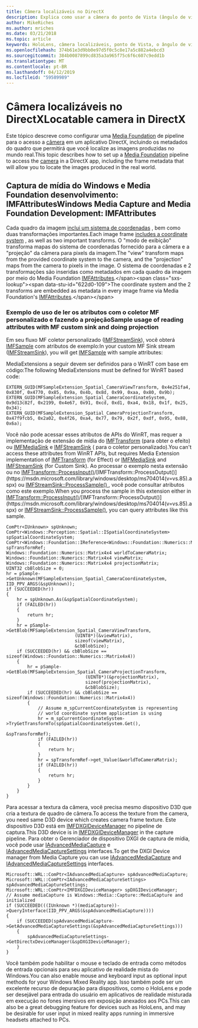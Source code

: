 ```yaml
---
title: Câmera localizáveis no DirectX
description: Explica como usar a câmera do ponto de Vista (ângulo de visão) em um aplicativo do HoloLens.
author: MikeRiches
ms.author: mriches
ms.date: 03/21/2018
ms.topic: article
keywords: HoloLens, câmera localizáveis, ponto de Vista, o ângulo de visão, unporoject, o media foundation, o MF, coletor personalizado, passo a passo, código de exemplo
ms.openlocfilehash: 374b61e3d9bb0e97d5f0c5c8e17a5c882a4ebcd3
ms.sourcegitcommit: 384b0087899cd835a3a965f75c6f6c607c9edd1b
ms.translationtype: MT
ms.contentlocale: pt-BR
ms.lasthandoff: 04/12/2019
ms.locfileid: "59589989"
---
```

# <a name="locatable-camera-in-directx"></a><span data-ttu-id="622d0-104">Câmera localizáveis no DirectX</span><span class="sxs-lookup"><span data-stu-id="622d0-104">Locatable camera in DirectX</span></span>

<span data-ttu-id="622d0-105">Este tópico descreve como configurar uma [Media Foundation](https://msdn.microsoft.com/library/windows/desktop/ms694197(v=vs.85).aspx) de pipeline para o acesso a [câmera](locatable-camera.md) em um aplicativo DirectX, incluindo os metadados do quadro que permitirá que você localize as imagens produzidas no mundo real.</span><span class="sxs-lookup"><span data-stu-id="622d0-105">This topic describes how to set up a [Media Foundation](https://msdn.microsoft.com/library/windows/desktop/ms694197(v=vs.85).aspx) pipeline to access the [camera](locatable-camera.md) in a DirectX app, including the frame metadata that will allow you to locate the images produced in the real world.</span></span>

## <a name="windows-media-capture-and-media-foundation-development-imfattributes"></a><span data-ttu-id="622d0-106">Captura de mídia do Windows e Media Foundation desenvolvimento: IMFAttributes</span><span class="sxs-lookup"><span data-stu-id="622d0-106">Windows Media Capture and Media Foundation Development: IMFAttributes</span></span>

<span data-ttu-id="622d0-107">Cada quadro da imagem [inclui um sistema de coordenadas](locatable-camera.md#images-with-coordinate-systems) , bem como duas transformações importantes.</span><span class="sxs-lookup"><span data-stu-id="622d0-107">Each image frame [includes a coordinate system](locatable-camera.md#images-with-coordinate-systems) , as well as two important transforms.</span></span> <span data-ttu-id="622d0-108">O "modo de exibição" transforma mapas do sistema de coordenadas fornecido para a câmera e a "projeção" da câmera para pixels da imagem.</span><span class="sxs-lookup"><span data-stu-id="622d0-108">The "view" transform maps from the provided coordinate system to the camera, and the "projection" maps from the camera to pixels in the image.</span></span> <span data-ttu-id="622d0-109">O sistema de coordenadas e 2 transformações são inseridas como metadados em cada quadro da imagem por meio do Media Foundation [IMFAttributes](https://msdn.microsoft.com/library/windows/desktop/ms704598(v=vs.85).aspx).</span><span class="sxs-lookup"><span data-stu-id="622d0-109">The coordinate system and the 2 transforms are embedded as metadata in every image frame via Media Foundation's [IMFAttributes](https://msdn.microsoft.com/library/windows/desktop/ms704598(v=vs.85).aspx).</span></span>

### <a name="sample-usage-of-reading-attributes-with-mf-custom-sink-and-doing-projection"></a><span data-ttu-id="622d0-110">Exemplo de uso de ler os atributos com o coletor MF personalizado e fazendo a projeção</span><span class="sxs-lookup"><span data-stu-id="622d0-110">Sample usage of reading attributes with MF custom sink and doing projection</span></span>

<span data-ttu-id="622d0-111">Em seu fluxo MF coletor personalizado ([IMFStreamSink](https://msdn.microsoft.com/library/windows/desktop/ms705657(v=vs.85).aspx)), você obterá [IMFSample](https://msdn.microsoft.com/library/windows/desktop/ms702192(v=vs.85).aspx) com atributos de exemplo:</span><span class="sxs-lookup"><span data-stu-id="622d0-111">In your custom MF Sink stream ([IMFStreamSink](https://msdn.microsoft.com/library/windows/desktop/ms705657(v=vs.85).aspx)), you will get [IMFSample](https://msdn.microsoft.com/library/windows/desktop/ms702192(v=vs.85).aspx) with sample attributes:</span></span>

<span data-ttu-id="622d0-112">MediaExtensions a seguir devem ser definidos para o WinRT com base em código:</span><span class="sxs-lookup"><span data-stu-id="622d0-112">The following MediaExtensions must be defined for WinRT based code:</span></span>

```
EXTERN_GUID(MFSampleExtension_Spatial_CameraViewTransform, 0x4e251fa4, 0x830f, 0x4770, 0x85, 0x9a, 0x4b, 0x8d, 0x99, 0xaa, 0x80, 0x9b);
EXTERN_GUID(MFSampleExtension_Spatial_CameraCoordinateSystem, 0x9d13c82f, 0x2199, 0x4e67, 0x91, 0xcd, 0xd1, 0xa4, 0x18, 0x1f, 0x25, 0x34);
EXTERN_GUID(MFSampleExtension_Spatial_CameraProjectionTransform, 0x47f9fcb5, 0x2a02, 0x4f26, 0xa4, 0x77, 0x79, 0x2f, 0xdf, 0x95, 0x88, 0x6a);
```

<span data-ttu-id="622d0-113">Você não pode acessar esses atributos de APIs do WinRT, mas requer a implementação de extensão de mídia do [IMFTransform](https://msdn.microsoft.com/library/windows/desktop/ms696260(v=vs.85).aspx) (para obter o efeito) ou [IMFMediaSink](https://msdn.microsoft.com/library/windows/desktop/ms694262(v=vs.85).aspx) e [IMFStreamSink](https://msdn.microsoft.com/library/windows/desktop/ms705657(v=vs.85).aspx) ( para o coletor personalizado).</span><span class="sxs-lookup"><span data-stu-id="622d0-113">You can't access these attributes from WinRT APIs, but requires Media Extension implementation of [IMFTransform](https://msdn.microsoft.com/library/windows/desktop/ms696260(v=vs.85).aspx) (for Effect) or [IMFMediaSink](https://msdn.microsoft.com/library/windows/desktop/ms694262(v=vs.85).aspx) and [IMFStreamSink](https://msdn.microsoft.com/library/windows/desktop/ms705657(v=vs.85).aspx) (for Custom Sink).</span></span> <span data-ttu-id="622d0-114">Ao processar o exemplo nesta extensão ou no [IMFTransform::ProcessInput()](https://msdn.microsoft.com/library/windows/desktop/ms703131(v=vs.85).aspx)/[IMFTransform::ProcessOutput()](https://msdn.microsoft.com/library/windows/desktop/ms704014(v=vs.85).aspx) ou [IMFStreamSink::ProcessSample() ](https://msdn.microsoft.com/library/windows/desktop/ms696208(v=vs.85).aspx), você pode consultar atributos como este exemplo.</span><span class="sxs-lookup"><span data-stu-id="622d0-114">When you process the sample in this extension either in [IMFTransform::ProcessInput()](https://msdn.microsoft.com/library/windows/desktop/ms703131(v=vs.85).aspx)/[IMFTransform::ProcessOutput()](https://msdn.microsoft.com/library/windows/desktop/ms704014(v=vs.85).aspx) or [IMFStreamSink::ProcessSample()](https://msdn.microsoft.com/library/windows/desktop/ms696208(v=vs.85).aspx), you can query attributes like this sample.</span></span>

```
ComPtr<IUnknown> spUnknown;
ComPtr<Windows::Perception::Spatial::ISpatialCoordinateSystem> spSpatialCoordinateSystem;
ComPtr<Windows::Foundation::IReference<Windows::Foundation::Numerics::Matrix4x4>> spTransformRef;
Windows::Foundation::Numerics::Matrix4x4 worldToCameraMatrix;
Windows::Foundation::Numerics::Matrix4x4 viewMatrix;
Windows::Foundation::Numerics::Matrix4x4 projectionMatrix;
UINT32 cbBlobSize = 0;
hr = pSample->GetUnknown(MFSampleExtension_Spatial_CameraCoordinateSystem, IID_PPV_ARGS(&spUnknown));
if (SUCCEEDED(hr))
{
    hr = spUnknown.As(&spSpatialCoordinateSystem);
    if (FAILED(hr))
    {
        return hr;
    }
    hr = pSample->GetBlob(MFSampleExtension_Spatial_CameraViewTransform,
                          (UINT8*)(&viewMatrix),
                          sizeof(viewMatrix),
                          &cbBlobSize);
    if (SUCCEEDED(hr) && cbBlobSize == sizeof(Windows::Foundation::Numerics::Matrix4x4))
    {
        hr = pSample->GetBlob(MFSampleExtension_Spatial_CameraProjectionTransform,
                              (UINT8*)(&projectionMatrix),
                              sizeof(projectionMatrix),
                              &cbBlobSize);
        if (SUCCEEDED(hr) && cbBlobSize == sizeof(Windows::Foundation::Numerics::Matrix4x4))
        {
            // Assume m_spCurrentCoordinateSystem is representing
            // world coordinate system application is using
            hr = m_spCurrentCoordinateSystem->TryGetTransformTo(spSpatialCoordinateSystem.Get(),
                                                                &spTransformRef);
            if (FAILED(hr))
            {
                return hr;
            }
            hr = spTransformRef->get_Value(&worldToCameraMatrix);
            if (FAILED(hr))
            {
                return hr;
            }
        }
    }
}
```

<span data-ttu-id="622d0-115">Para acessar a textura da câmera, você precisa mesmo dispositivo D3D que cria a textura de quadro de câmera.</span><span class="sxs-lookup"><span data-stu-id="622d0-115">To access the texture from the camera, you need same D3D device which creates camera frame texture.</span></span> <span data-ttu-id="622d0-116">Este dispositivo D3D está em [IMFDXGIDeviceManager](https://msdn.microsoft.com/library/windows/desktop/hh447906(v=vs.85).aspx) no pipeline de captura.</span><span class="sxs-lookup"><span data-stu-id="622d0-116">This D3D device is in [IMFDXGIDeviceManager](https://msdn.microsoft.com/library/windows/desktop/hh447906(v=vs.85).aspx) in the capture pipeline.</span></span> <span data-ttu-id="622d0-117">Para obter o Gerenciador de dispositivo DXGI de captura de mídia, você pode usar [IAdvancedMediaCapture](https://msdn.microsoft.com/library/windows/desktop/hh802709(v=vs.85).aspx) e [IAdvancedMediaCaptureSettings](https://msdn.microsoft.com/library/windows/desktop/hh802712(v=vs.85).aspx) interfaces.</span><span class="sxs-lookup"><span data-stu-id="622d0-117">To get the DXGI Device manager from Media Capture you can use [IAdvancedMediaCapture](https://msdn.microsoft.com/library/windows/desktop/hh802709(v=vs.85).aspx) and [IAdvancedMediaCaptureSettings](https://msdn.microsoft.com/library/windows/desktop/hh802712(v=vs.85).aspx) interfaces.</span></span>

```
Microsoft::WRL::ComPtr<IAdvancedMediaCapture> spAdvancedMediaCapture;
Microsoft::WRL::ComPtr<IAdvancedMediaCaptureSettings> spAdvancedMediaCaptureSettings;
Microsoft::WRL::ComPtr<IMFDXGIDeviceManager> spDXGIDeviceManager;
// Assume mediaCapture is Windows::Media::Capture::MediaCapture and initialized
if (SUCCEEDED(((IUnknown *)(mediaCapture))->QueryInterface(IID_PPV_ARGS(&spAdvancedMediaCapture))))
{
    if (SUCCEEDED(spAdvancedMediaCapture->GetAdvancedMediaCaptureSettings(&spAdvancedMediaCaptureSettings)))
    {
        spAdvancedMediaCaptureSettings->GetDirectxDeviceManager(&spDXGIDeviceManager);
    }
}
```

<span data-ttu-id="622d0-118">Você também pode habilitar o mouse e teclado de entrada como métodos de entrada opcionais para seu aplicativo de realidade mista do Windows.</span><span class="sxs-lookup"><span data-stu-id="622d0-118">You can also enable mouse and keyboard input as optional input methods for your Windows Mixed Reality app.</span></span> <span data-ttu-id="622d0-119">Isso também pode ser um excelente recurso de depuração para dispositivos, como o HoloLens e pode ser desejável para entrada do usuário em aplicativos de realidade misturada em execução no fones imersivos em exposição anexados aos PCs.</span><span class="sxs-lookup"><span data-stu-id="622d0-119">This can also be a great debugging feature for devices such as HoloLens, and may be desirable for user input in mixed reality apps running in immersive headsets attached to PCs.</span></span>
